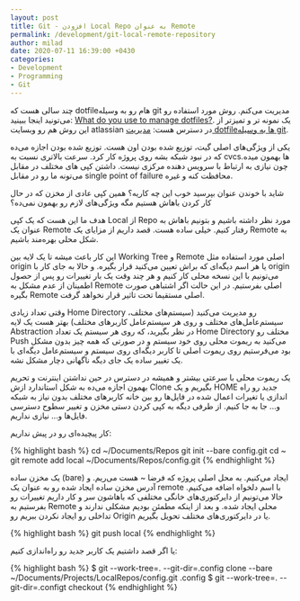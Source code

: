 ```yaml
---
layout: post
title: Git - افزودن Local Repo به عنوان Remote
permalink: /development/git-local-remote-repository
author: milad
date: 2020-07-11 16:39:00 +0430
categories: 
- Development
- Programming
- Git
---
```



چند سالی هست که dotfileهام رو به وسیله git مدیریت می‌کنم. روش مورد استفاده رو می‌تونید اینجا ببینید: [What do you use to manage dotfiles?](https://news.ycombinator.com/item?id=11070797). یک نمونه تر و تمیزتر از این روش هم رو وبسایت atlassian در دسترس هست: [مدیریت dotfileها به وسیله git](https://developer.atlassian.com/blog/2016/02/best-way-to-store-dotfiles-git-bare-repo/).


یکی از ویژگی‌های اصلی گیت، توزیع شده بودن اون هست. توزیع شده بودن اجازه می‌ده که در نبود شبکه بشه روی پروژه کار کرد. سرعت بالاتری نسبت به cvcs‌ها بهمون میده. چون نیازی به ارتباط با سرویس دهنده مرکزی نیست. داشتن کپی های مختلف در مقابل می‌تونه ما رو در مقابل single point of failure محافظت کنه و غیره.


شاید با خوندن عنوان بپرسید خوب این چه کاریه؟ همین کپی عادی از مخزن که در حال کار کردن باهاش هستیم مگه ویژگی‌های لازم رو بهمون نمی‌ده؟ 


هدف ما این هست که یک کپی Local از Repo مورد نظر داشته باشیم و بتونیم باهاش به عنوان یک Remote رفتار کنیم. خیلی‌ ساده هست. قصد داریم از مزایای یک Remote به شکل محلی بهره‌مند باشیم.


این کار باعث میشه تا یک لایه بین Working Tree و Remote اصلی مورد استفاده مثل origin یا هر اسم دیگه‌ای که براش تعیین می‌کنید قرار بگیره. و حالا به جای کار با origin می‌تونیم با این نسخه محلی کار کنیم و هر چند وقت یک بار تغییرات رو پس از حصول اطمینان از عدم مشکل به Remote اصلی بفرستیم. در این حالت اگر اشتباهی  صورت بگیره Remote اصلی مستقیما تحت تاثیر قرار نخواهد گرفت. 

وقتی تعداد زیادی Home Directory رو مدیریت می‌کنید (سیستم‌های مختلف، سیستم‌عامل‌های مختلف و روی هر سیستم‌عامل کاربرهای مختلف) بهتر هست یک لایه Abstraction در نظر بگیرید، که روی هر سیستم یک تعداد Home Directory مختلف رو Push می‌کنید به ریموت محلی روی خود سیستم و در صورتی که همه چیز بدون مشکل بود می‌فرستیم روی ریموت اصلی تا کاربر دیگه‌ای روی سیستم و سیستم‌عامل دیگه‌ای با یک تغییر ساده یک جای دیگه ناگهانی دچار مشکل نشه.

یک ریموت محلی با سرعتی بیشتر و همیشه در دسترس در حین نداشتن اینترنت و تحریم بهمون اجازه می‌ده به شکل استاندارد ازش Clone بگیریم و یک HOME جدید رو راه اندازی یا تغیرات اعمال شده در فایل‌ها رو بین خانه کاربرهای مختلف بدون نیاز به شبکه و... جا به جا کنیم. از طرفی دیگه به کپی کردن دستی مخزن و تغییر سطوح دسترسی فایل‌ها و... نیازی نداریم.




کار پیچیده‌ای رو در پیش نداریم:

{% highlight bash %}
cd ~/Documents/Repos
git init --bare config.git
cd ~
git remote add local ~/Documents/Repos/config.git 
{% endhighlight %}

یک مخزن ساده (bare) ایجاد می‌کنیم. به محل اصلی پروژه که فرضا ~ هست می‌ریم. و آدرس مخزن ساده ایجاد شده رو به عنوان یک remote با اسم دلخواه اضافه می‌کنیم. حالا می‌تونیم از دایرکتوری‌های خانگی مختلفی که باهاشون سر و کار داریم تغییرات رو بفرستیم به Remote محلی ایجاد شده. و بعد از اینکه مطمئن بودیم مشکلی ندارند و تداخلی رو ایجاد نکردن ببریم رو Origin یا در دایرکتوری‌های مختلف تحویل بگیریم.

{% highlight bash %}
git push local
{% endhighlight %}

یا اگر قصد داشتیم یک کاربر جدید رو راه‌اندازی کنیم:

{% highlight bash %}
$ git --work-tree=. --git-dir=.config clone --bare ~/Documents/Projects/LocalRepos/config.git .config
$ git --work-tree=. --git-dir=.configt checkout
{% endhighlight %}
